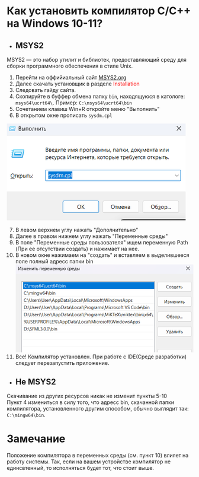 # Как установить компилятор C/C++ на Windows 10-11?
* ## MSYS2   
MSYS2 — это набор утилит и библиотек, предоставляющий среду для сборки программного обеспечения в стиле Unix. 
1. Перейти на оффийиальный сайт [MSYS2.org](https://www.msys2.org/)
2. Далее скачать установщик в разделе <span style="color: red;">Installation</span>
3. Следовать гайду сайта.
4. Скопируйте в буффер обмена папку `bin`, находящуюся в катологе: `msys64\ucrt64\`. Пример: ``C:\msys64\ucrt64\bin``
5. Сочетанием клавиш Win+R откройте меню "Выполнить"
6. В открытом окне прописать `sysdm.cpl`

![alt text](image.png)

7. В левом верхнем углу нажать "Дополнительно"
8. Далее в правом нижнем углу нажать "Переменные среды"
9. В поле "Переменные среды пользователя" ищем переменную Path 
(При ее отсутствии создать) и нажимает на нее.
10. В новом окне нажимаем на "создать" и вставляем в выделившееся поле полный адресс папки bin
![alt text](image-1.png)
11. Все! Компилятор установлен. При работе с IDE(Среде разработки) следует перезапустить приложение.
* ## Не MSYS2
Скачивание из других ресурсов никак не изменит пункты 5-10\
Пункт 4 измениться в силу того, что адресс bin, скачанной папки компилятора, установленного другим способом, обычно выглядит так: `C:\mingw64\bin`. 
# Замечание
Положение компилятора в переменных среды (см. пункт 10) влияет на работу системы. Так, если на вашем устройстве компилятор не единсвтенный, то исполняться будет тот, что стоит выше. 